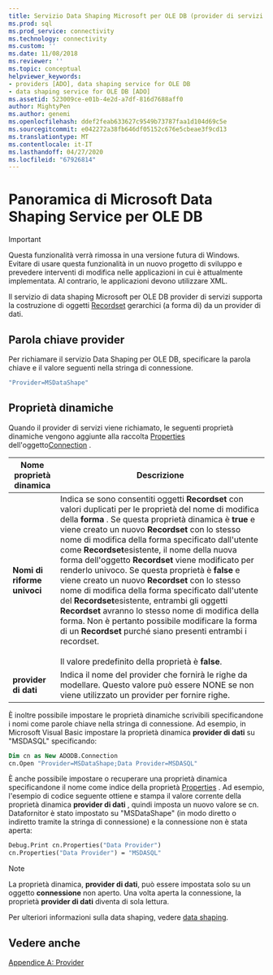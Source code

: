 ```yaml
---
title: Servizio Data Shaping Microsoft per OLE DB (provider di servizi ADO) | Microsoft Docs
ms.prod: sql
ms.prod_service: connectivity
ms.technology: connectivity
ms.custom: ''
ms.date: 11/08/2018
ms.reviewer: ''
ms.topic: conceptual
helpviewer_keywords:
- providers [ADO], data shaping service for OLE DB
- data shaping service for OLE DB [ADO]
ms.assetid: 523009ce-e01b-4e2d-a7df-816d7688aff0
author: MightyPen
ms.author: genemi
ms.openlocfilehash: ddef2feab633627c9549b73787faa1d104d69c5e
ms.sourcegitcommit: e042272a38fb646df05152c676e5cbeae3f9cd13
ms.translationtype: MT
ms.contentlocale: it-IT
ms.lasthandoff: 04/27/2020
ms.locfileid: "67926814"
---
```

# <a name="microsoft-data-shaping-service-for-ole-db-overview"></a>Panoramica di Microsoft Data Shaping Service per OLE DB
> [!IMPORTANT]
>  Questa funzionalità verrà rimossa in una versione futura di Windows. Evitare di usare questa funzionalità in un nuovo progetto di sviluppo e prevedere interventi di modifica nelle applicazioni in cui è attualmente implementata. Al contrario, le applicazioni devono utilizzare XML.

 Il servizio di data shaping Microsoft per OLE DB provider di servizi supporta la costruzione di oggetti [Recordset](../../../ado/reference/ado-api/recordset-object-ado.md) gerarchici (a forma di) da un provider di dati.

## <a name="provider-keyword"></a>Parola chiave provider
 Per richiamare il servizio Data Shaping per OLE DB, specificare la parola chiave e il valore seguenti nella stringa di connessione.

```vb
"Provider=MSDataShape"
```

## <a name="dynamic-properties"></a>Proprietà dinamiche
 Quando il provider di servizi viene richiamato, le seguenti proprietà dinamiche vengono aggiunte alla raccolta [Properties](../../../ado/reference/ado-api/properties-collection-ado.md) dell'oggetto[Connection](../../../ado/reference/ado-api/connection-object-ado.md) .

|Nome proprietà dinamica|Descrizione|
|---------------------------|-----------------|
|**Nomi di riforme univoci**|Indica se sono consentiti oggetti **Recordset** con valori duplicati per le proprietà del nome di modifica della **forma** . Se questa proprietà dinamica è **true** e viene creato un nuovo **Recordset** con lo stesso nome di modifica della forma specificato dall'utente come **Recordset**esistente, il nome della nuova forma dell'oggetto **Recordset** viene modificato per renderlo univoco. Se questa proprietà è **false** e viene creato un nuovo **Recordset** con lo stesso nome di modifica della forma specificato dall'utente del **Recordset**esistente, entrambi gli oggetti **Recordset** avranno lo stesso nome di modifica della forma. Non è pertanto possibile modificare la forma di un **Recordset** purché siano presenti entrambi i recordset.<br /><br /> Il valore predefinito della proprietà è **false**.|
|**provider di dati**|Indica il nome del provider che fornirà le righe da modellare. Questo valore può essere NONE se non viene utilizzato un provider per fornire righe.|

 È inoltre possibile impostare le proprietà dinamiche scrivibili specificandone i nomi come parole chiave nella stringa di connessione. Ad esempio, in Microsoft Visual Basic impostare la proprietà dinamica **provider di dati** su "MSDASQL" specificando:

```vb
Dim cn as New ADODB.Connection
cn.Open "Provider=MSDataShape;Data Provider=MSDASQL"
```

 È anche possibile impostare o recuperare una proprietà dinamica specificandone il nome come indice della proprietà [Properties](../../../ado/reference/ado-api/properties-collection-ado.md) . Ad esempio, l'esempio di codice seguente ottiene e stampa il valore corrente della proprietà dinamica **provider di dati** , quindi imposta un nuovo valore se cn. Datafornitor è stato impostato su "MSDataShape" (in modo diretto o indiretto tramite la stringa di connessione) e la connessione non è stata aperta:

```vb
Debug.Print cn.Properties("Data Provider")
cn.Properties("Data Provider") = "MSDASQL"
```

> [!NOTE]
>  La proprietà dinamica, **provider di dati**, può essere impostata solo su un oggetto **connessione** non aperto. Una volta aperta la connessione, la proprietà **provider di dati** diventa di sola lettura.

 Per ulteriori informazioni sulla data shaping, vedere [data shaping](../../../ado/guide/data/data-shaping-overview.md).

## <a name="see-also"></a>Vedere anche
 [Appendice A: Provider](../../../ado/guide/appendixes/appendix-a-providers.md)
